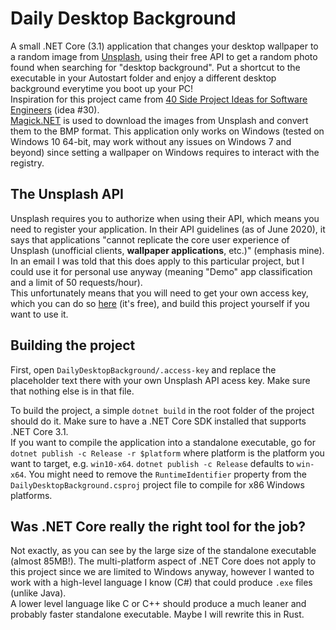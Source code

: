 # Daily Desktop Background

A small .NET Core (3.1) application that changes your desktop wallpaper to a random image from [Unsplash](https://unsplash.com/), using their free API to get a random photo found when searching for "desktop background". Put a shortcut to the executable in your Autostart folder and enjoy a different desktop background everytime you boot up your PC!  
Inspiration for this project came from [40 Side Project Ideas for Software Engineers](https://www.codementor.io/@npostolovski/40-side-project-ideas-for-software-engineers-g8xckyxef) (idea #30).  
[Magick.NET](https://github.com/dlemstra/Magick.NET) is used to download the images from Unsplash and convert them to the BMP format.
This application only works on Windows (tested on Windows 10 64-bit, may work without any issues on Windows 7 and beyond) since setting a wallpaper on Windows requires to interact with the registry.

## The Unsplash API

Unsplash requires you to authorize when using their API, which means you need to register your application. In their API guidelines (as of June 2020), it says that applications "cannot replicate the core user experience of Unsplash (unofficial clients, **wallpaper applications**, etc.)" (emphasis mine). In an email I was told that this does apply to this particular project, but I could use it for personal use anyway (meaning "Demo" app classification and a limit of 50 requests/hour).  
This unfortunately means that you will need to get your own access key, which you can do so [here](https://unsplash.com/developers) (it's free), and build this project yourself if you want to use it.

## Building the project

First, open `DailyDesktopBackground/.access-key` and replace the placeholder text there with your own Unsplash API acess key. Make sure that nothing else is in that file.

To build the project, a simple `dotnet build` in the root folder of the project should do it. Make sure to have a .NET Core SDK installed that supports .NET Core 3.1.  
If you want to compile the application into a standalone executable, go for `dotnet publish -c Release -r $platform` where platform is the platform you want to target, e.g. `win10-x64`. `dotnet publish -c Release` defaults to `win-x64`. You might need to remove the `RuntimeIdentifier` property from the `DailyDesktopBackground.csproj` project file to compile for x86 Windows platforms.

## Was .NET Core **really** the right tool for the job?

Not exactly, as you can see by the large size of the standalone executable (almost 85MB!). The multi-platform aspect of .NET Core does not apply to this project since we are limited to Windows anyway, however I wanted to work with a high-level language I know (C#) that could produce `.exe` files (unlike Java).  
A lower level language like C or C++ should produce a much leaner and probably faster standalone executable. Maybe I will rewrite this in Rust.

